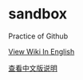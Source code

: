 # sandbox
Practice of Github

[View Wiki In English](https://github.com/eviluess/sandbox/wiki)

[查看中文版说明](https://github.com/eviluess/sandbox/wiki)
